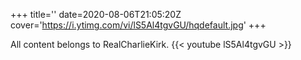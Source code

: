 +++
title=''
date=2020-08-06T21:05:20Z
cover='https://i.ytimg.com/vi/lS5Al4tgvGU/hqdefault.jpg'
+++

All content belongs to RealCharlieKirk.
{{< youtube lS5Al4tgvGU >}}
